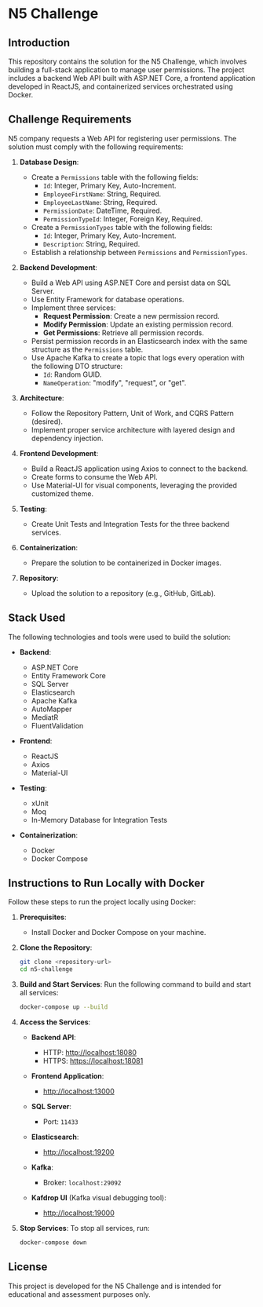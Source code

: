 # N5 Challenge

## Introduction

This repository contains the solution for the N5 Challenge, which involves building a full-stack application to manage user permissions. The project includes a backend Web API built with ASP.NET Core, a frontend application developed in ReactJS, and containerized services orchestrated using Docker.

## Challenge Requirements

N5 company requests a Web API for registering user permissions. The solution must comply with the following requirements:

1. **Database Design**:

   - Create a `Permissions` table with the following fields:
     - `Id`: Integer, Primary Key, Auto-Increment.
     - `EmployeeFirstName`: String, Required.
     - `EmployeeLastName`: String, Required.
     - `PermissionDate`: DateTime, Required.
     - `PermissionTypeId`: Integer, Foreign Key, Required.
   - Create a `PermissionTypes` table with the following fields:
     - `Id`: Integer, Primary Key, Auto-Increment.
     - `Description`: String, Required.
   - Establish a relationship between `Permissions` and `PermissionTypes`.

2. **Backend Development**:

   - Build a Web API using ASP.NET Core and persist data on SQL Server.
   - Use Entity Framework for database operations.
   - Implement three services:
     - **Request Permission**: Create a new permission record.
     - **Modify Permission**: Update an existing permission record.
     - **Get Permissions**: Retrieve all permission records.
   - Persist permission records in an Elasticsearch index with the same structure as the `Permissions` table.
   - Use Apache Kafka to create a topic that logs every operation with the following DTO structure:
     - `Id`: Random GUID.
     - `NameOperation`: "modify", "request", or "get".

3. **Architecture**:

   - Follow the Repository Pattern, Unit of Work, and CQRS Pattern (desired).
   - Implement proper service architecture with layered design and dependency injection.

4. **Frontend Development**:

   - Build a ReactJS application using Axios to connect to the backend.
   - Create forms to consume the Web API.
   - Use Material-UI for visual components, leveraging the provided customized theme.

5. **Testing**:

   - Create Unit Tests and Integration Tests for the three backend services.

6. **Containerization**:

   - Prepare the solution to be containerized in Docker images.

7. **Repository**:
   - Upload the solution to a repository (e.g., GitHub, GitLab).

## Stack Used

The following technologies and tools were used to build the solution:

- **Backend**:

  - ASP.NET Core
  - Entity Framework Core
  - SQL Server
  - Elasticsearch
  - Apache Kafka
  - AutoMapper
  - MediatR
  - FluentValidation

- **Frontend**:

  - ReactJS
  - Axios
  - Material-UI

- **Testing**:

  - xUnit
  - Moq
  - In-Memory Database for Integration Tests

- **Containerization**:
  - Docker
  - Docker Compose

## Instructions to Run Locally with Docker

Follow these steps to run the project locally using Docker:

1. **Prerequisites**:

   - Install Docker and Docker Compose on your machine.

2. **Clone the Repository**:

   ```bash
   git clone <repository-url>
   cd n5-challenge
   ```

3. **Build and Start Services**: Run the following command to build and start all services:

   ```bash
   docker-compose up --build
   ```

4. **Access the Services**:

   - **Backend API**:

     - HTTP: [http://localhost:18080](http://localhost:18080)
     - HTTPS: [https://localhost:18081](https://localhost:18081)

   - **Frontend Application**:

     - [http://localhost:13000](http://localhost:13000)

   - **SQL Server**:

     - Port: `11433`

   - **Elasticsearch**:

     - [http://localhost:19200](http://localhost:19200)

   - **Kafka**:

     - Broker: `localhost:29092`

   - **Kafdrop UI** (Kafka visual debugging tool):
     - [http://localhost:19000](http://localhost:19000)

5. **Stop Services**: To stop all services, run:
   ```bash
   docker-compose down
   ```

## License

This project is developed for the N5 Challenge and is intended for educational and assessment purposes only.
